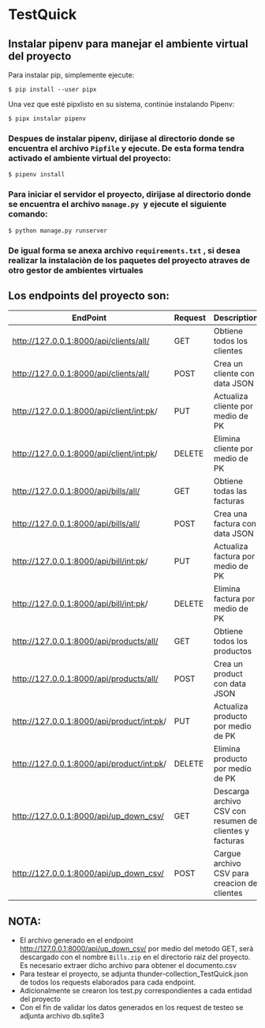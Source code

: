# TestQuick

## Instalar pipenv para manejar el ambiente virtual del proyecto
Para instalar pip, simplemente ejecute:

    $ pip install --user pipx
Una vez que esté pipxlisto en su sistema, continúe instalando Pipenv:

    $ pipx instalar pipenv

### Despues de instalar pipenv, dirijase al directorio donde se encuentra el archivo ` Pipfile ` y ejecute. De esta forma tendra activado el ambiente virtual del proyecto:
    $ pipenv install

### Para iniciar el servidor el proyecto, dirijase al directorio donde se encuentra el archivo `manage.py `y ejecute el siguiente comando: 

    $ python manage.py runserver

### De igual forma se anexa archivo `requirements.txt` , si desea realizar la instalaciòn de los paquetes del proyecto atraves de otro gestor de ambientes virtuales 


## Los endpoints del proyecto son:

| EndPoint | Request | Description |
| ------ | ------ |----------- |
| http://127.0.0.1:8000/api/clients/all/ |GET|Obtiene todos los clientes|
| http://127.0.0.1:8000/api/clients/all/ |POST|Crea un cliente con data JSON |
| http://127.0.0.1:8000/api/client/<int:pk>/ |PUT|Actualiza cliente por medio de PK|
| http://127.0.0.1:8000/api/client/<int:pk>/ |DELETE|Elimina cliente por medio de PK|
| http://127.0.0.1:8000/api/bills/all/ |GET|Obtiene todas las facturas|
| http://127.0.0.1:8000/api/bills/all/ |POST|Crea una factura con data JSON |
| http://127.0.0.1:8000/api/bill/<int:pk>/ |PUT|Actualiza factura por medio de PK|
| http://127.0.0.1:8000/api/bill/<int:pk>/ |DELETE|Elimina factura por medio de PK|
| http://127.0.0.1:8000/api/products/all/ |GET|Obtiene todos los productos|
| http://127.0.0.1:8000/api/products/all/ |POST|Crea un product con data JSON|
| http://127.0.0.1:8000/api/product/<int:pk>/|PUT|Actualiza producto por medio de PK|
| http://127.0.0.1:8000/api/product/<int:pk>/|DELETE|Elimina producto por medio de PK|
| http://127.0.0.1:8000/api/up_down_csv/|GET|Descarga archivo CSV con resumen de clientes y facturas|
| http://127.0.0.1:8000/api/up_down_csv/|POST|Cargue archivo CSV para creacion de clientes|


## NOTA:
- El archivo generado en el endpoint http://127.0.0.1:8000/api/up_down_csv/ por medio del metodo GET, serà descargado con el nombre `Bills.zip` en el directorio raiz del proyecto. Es necesario extraer dicho archivo para obtener el documento.csv
- Para testear el proyecto, se adjunta thunder-collection_TestQuick.json de todos los requests elaborados para cada endpoint.
- Adicionalmente se crearon los test.py correspondientes a cada entidad del proyecto
- Con el fin de validar los datos generados en los request de testeo se adjunta archivo db.sqlite3






